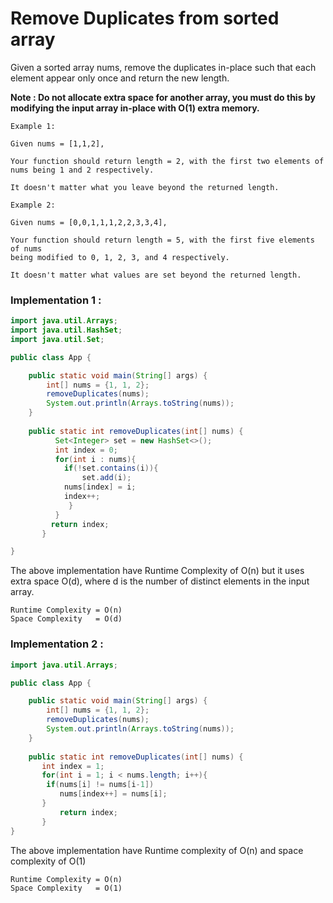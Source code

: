 # Remove Duplicates from sorted array

Given a sorted array nums, remove the duplicates in-place such that each element appear only once and return the new length.

**Note : Do not allocate extra space for another array, you must do this by modifying the input array in-place with O(1) extra memory.**

```
Example 1:

Given nums = [1,1,2],

Your function should return length = 2, with the first two elements of nums being 1 and 2 respectively.

It doesn't matter what you leave beyond the returned length.

Example 2:

Given nums = [0,0,1,1,1,2,2,3,3,4],

Your function should return length = 5, with the first five elements of nums 
being modified to 0, 1, 2, 3, and 4 respectively.

It doesn't matter what values are set beyond the returned length.
```

### Implementation 1 : 

```java
import java.util.Arrays;
import java.util.HashSet;
import java.util.Set;

public class App {

	public static void main(String[] args) {
		int[] nums = {1, 1, 2};
		removeDuplicates(nums);
		System.out.println(Arrays.toString(nums));
	}
	
	public static int removeDuplicates(int[] nums) {
          Set<Integer> set = new HashSet<>();
          int index = 0;
          for(int i : nums){
            if(!set.contains(i)){
                set.add(i);
	        nums[index] = i;
	        index++; 	
             } 
          }
         return index;
       }

}
```
The above implementation have Runtime Complexity of O(n) but it uses extra space O(d), where d is the number of distinct elements in the input array.

```
Runtime Complexity = O(n)
Space Complexity   = O(d)
```

### Implementation 2 :

```java
import java.util.Arrays;

public class App {

	public static void main(String[] args) {
		int[] nums = {1, 1, 2};
		removeDuplicates(nums);
		System.out.println(Arrays.toString(nums));
	}
	
	public static int removeDuplicates(int[] nums) {
	   int index = 1;
	   for(int i = 1; i < nums.length; i++){
		if(nums[i] != nums[i-1])
		   nums[index++] = nums[i];
	   }
           return index;  
       }
}
```
The above implementation have Runtime complexity of O(n) and space complexity of O(1)

```
Runtime Complexity = O(n)
Space Complexity   = O(1)
```
